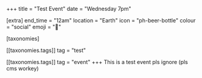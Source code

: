 +++
title = "Test Event"
date = "Wednesday 7pm"

[extra]
end_time = "12am"
location = "Earth"
icon = "ph-beer-bottle"
colour = "social"
emoji = "🥴"

[taxonomies]

[[taxonomies.tags]]
tag = "test"

[[taxonomies.tags]]
tag = "event"
+++
This is a test event pls ignore (pls cms workey)